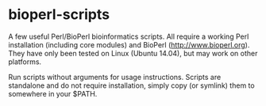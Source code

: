 # bioperl-scripts
A few useful Perl/BioPerl bioinformatics scripts.
All require a working Perl installation (including core modules) and BioPerl (http://www.bioperl.org). They have only been
tested on Linux (Ubuntu 14.04), but may work on other platforms.

Run scripts without arguments for usage instructions.
Scripts are standalone and do not require installation, simply copy (or symlink) them to somewhere in your $PATH.
